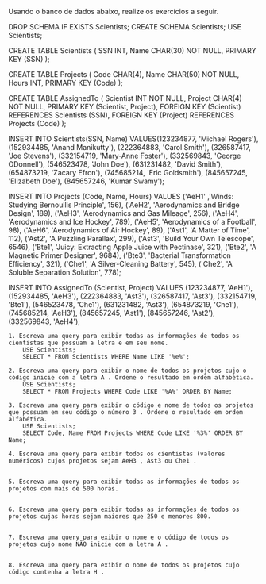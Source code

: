  Usando o banco de dados abaixo, realize os exercícios a seguir.
 
 DROP SCHEMA IF EXISTS Scientists;
CREATE SCHEMA Scientists;
USE Scientists;

CREATE TABLE Scientists (
  SSN INT,
  Name CHAR(30) NOT NULL,
  PRIMARY KEY (SSN)
);

CREATE TABLE Projects (
  Code CHAR(4),
  Name CHAR(50) NOT NULL,
  Hours INT,
  PRIMARY KEY (Code)
);

CREATE TABLE AssignedTo (
  Scientist INT NOT NULL,
  Project CHAR(4) NOT NULL,
  PRIMARY KEY (Scientist, Project),
  FOREIGN KEY (Scientist) REFERENCES Scientists (SSN),
  FOREIGN KEY (Project) REFERENCES Projects (Code)
);

INSERT INTO Scientists(SSN, Name)
  VALUES(123234877, 'Michael Rogers'),
    (152934485, 'Anand Manikutty'),
    (222364883, 'Carol Smith'),
    (326587417, 'Joe Stevens'),
    (332154719, 'Mary-Anne Foster'),
    (332569843, 'George ODonnell'),
    (546523478, 'John Doe'),
    (631231482, 'David Smith'),
    (654873219, 'Zacary Efron'),
    (745685214, 'Eric Goldsmith'),
    (845657245, 'Elizabeth Doe'),
    (845657246, 'Kumar Swamy');

 INSERT INTO Projects (Code, Name, Hours)
  VALUES ('AeH1' ,'Winds: Studying Bernoullis Principle', 156),
    ('AeH2', 'Aerodynamics and Bridge Design', 189),
    ('AeH3', 'Aerodynamics and Gas Mileage', 256),
    ('AeH4', 'Aerodynamics and Ice Hockey', 789),
    ('AeH5', 'Aerodynamics of a Football', 98),
    ('AeH6', 'Aerodynamics of Air Hockey', 89),
    ('Ast1', 'A Matter of Time', 112),
    ('Ast2', 'A Puzzling Parallax', 299),
    ('Ast3', 'Build Your Own Telescope', 6546),
    ('Bte1', 'Juicy: Extracting Apple Juice with Pectinase', 321),
    ('Bte2', 'A Magnetic Primer Designer', 9684),
    ('Bte3', 'Bacterial Transformation Efficiency', 321),
    ('Che1', 'A Silver-Cleaning Battery', 545),
    ('Che2', 'A Soluble Separation Solution', 778);

 INSERT INTO AssignedTo (Scientist, Project)
  VALUES (123234877, 'AeH1'),
    (152934485, 'AeH3'),
    (222364883, 'Ast3'),
    (326587417, 'Ast3'),
    (332154719, 'Bte1'),
    (546523478, 'Che1'),
    (631231482, 'Ast3'),
    (654873219, 'Che1'),
    (745685214, 'AeH3'),
    (845657245, 'Ast1'),
    (845657246, 'Ast2'),
    (332569843, 'AeH4');
    
    
    
    1. Escreva uma query para exibir todas as informações de todos os cientistas que possuam a letra e em seu nome.
    	USE Scientists;
		SELECT * FROM Scientists WHERE Name LIKE '%e%';
    
    2. Escreva uma query para exibir o nome de todos os projetos cujo o código inicie com a letra A . Ordene o resultado em ordem alfabética.
    	USE Scientists;
		SELECT * FROM Projects WHERE Code LIKE '%A%' ORDER BY Name;
    
    3. Escreva uma query para exibir o código e nome de todos os projetos que possuam em seu código o número 3 . Ordene o resultado em ordem alfabética.
    	USE Scientists;
		SELECT Code, Name FROM Projects WHERE Code LIKE '%3%' ORDER BY Name;
    
    4. Escreva uma query para exibir todos os cientistas (valores numéricos) cujos projetos sejam AeH3 , Ast3 ou Che1 .
    
    
    5. Escreva uma query para exibir todas as informações de todos os projetos com mais de 500 horas.
    
    
    6. Escreva uma query para exibir todas as informações de todos os projetos cujas horas sejam maiores que 250 e menores 800.
    
    
    7. Escreva uma query para exibir o nome e o código de todos os projetos cujo nome NÃO inicie com a letra A .
    
    
    8. Escreva uma query para exibir o nome de todos os projetos cujo código contenha a letra H .
    
    
